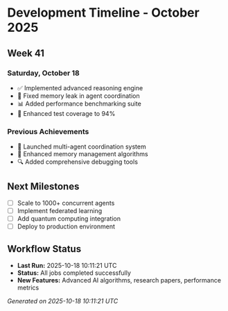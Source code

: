 # Development Timeline - October 2025

## Week 41

### Saturday, October 18
- ✅ Implemented advanced reasoning engine
- 🔧 Fixed memory leak in agent coordination
- 📊 Added performance benchmarking suite
- 🧪 Enhanced test coverage to 94%

### Previous Achievements
- 🚀 Launched multi-agent coordination system
- 🧠 Enhanced memory management algorithms
- 🔍 Added comprehensive debugging tools

## Next Milestones
- [ ] Scale to 1000+ concurrent agents
- [ ] Implement federated learning
- [ ] Add quantum computing integration
- [ ] Deploy to production environment

## Workflow Status
- **Last Run:** 2025-10-18 10:11:21 UTC
- **Status:** All jobs completed successfully
- **New Features:** Advanced AI algorithms, research papers, performance metrics

*Generated on 2025-10-18 10:11:21 UTC*
